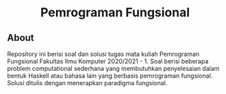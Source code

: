 <h1 align="center">Pemrograman Fungsional</h1>

## About

Repository ini berisi soal dan solusi tugas mata kuliah Pemrograman Fungsional Fakultas Ilmu Komputer 2020/2021 - 1. Soal berisi beberapa problem computational sederhana yang membutuhkan penyelesaian dalam bentuk Haskell atau bahasa lain yang berbasis pemrograman fungsional. Solusi ditulis dengan menerapkan paradigma fungsional.